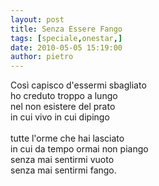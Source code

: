 ```yaml
---
layout: post
title: Senza Essere Fango
tags: [speciale,onestar,]
date: 2010-05-05 15:19:00
author: pietro
---
```

Così capisco d'essermi sbagliato<br/>ho creduto troppo a lungo<br/>nel non esistere del prato<br/>in cui vivo in cui dipingo<br/><br/>tutte l'orme che hai lasciato<br/>in cui da tempo ormai non piango<br/>senza mai sentirmi vuoto<br/>senza mai sentirmi fango.
